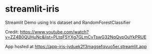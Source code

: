 # streamlit-iris
Streamlit Demo using Iris dataset and RandomForestClassifier

Credit: https://www.youtube.com/watch?v=ZZ4B0QUHuNc&list=PLtqF5YXg7GLmCvTswG32NqQypOuYkPRUE

App hosted at https://app-iris-jvduek2f3magsefqvuo5er.streamlit.app
